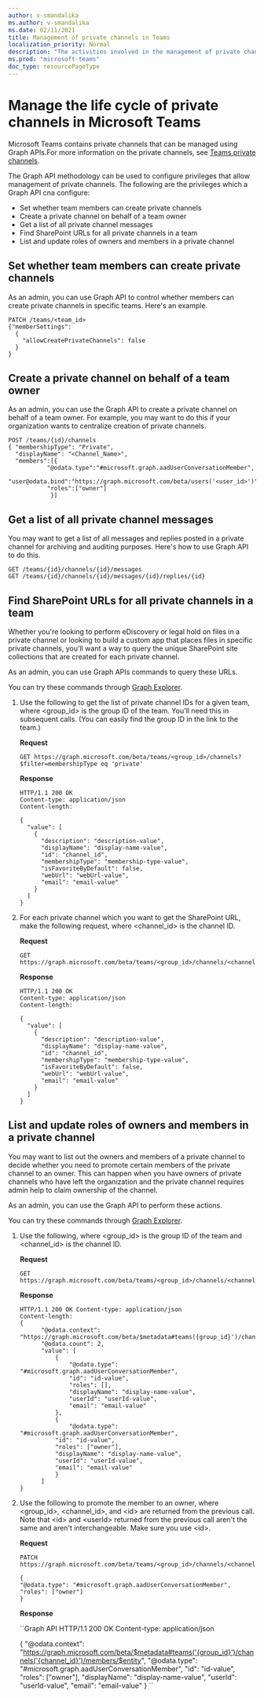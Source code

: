 ```yaml
---
author: v-smandalika
ms.author: v-smandalika
ms.date: 02/11/2021
title: Management of private channels in Teams
localization_priority: Normal
description: "The activities involved in the management of private channels in Teams and configuration of privileges for those activities"
ms.prod: "microsoft-teams"
doc_type: resourcePageType
---
```


# Manage the life cycle of private channels in Microsoft Teams

Microsoft Teams contains private channels that can be managed using Graph APIs.For more information on the private channels, see [Teams private channels](https://docs.microsoft.com/microsoftteams/private-channels).

The Graph API methodology can be used to configure privileges that allow management of private channels.
The following are the privileges which a Graph API cna configure:

- Set whether team members can create private channels
- Create a private channel on behalf of a team owner
- Get a list of all private channel messages
- Find SharePoint URLs for all private channels in a team
- List and update roles of owners and members in a private channel

## Set whether team members can create private channels

As an admin, you can use Graph API to control whether members can create private channels in specific teams. Here's an example.

```Graph API
PATCH /teams/<team_id>​
{"memberSettings": ​
  {​
    "allowCreatePrivateChannels": false​
  }​
}
```

## Create a private channel on behalf of a team owner

As an admin, you can use the Graph API to create a private channel on behalf of a team owner. For example, you may want to do this if your organization wants to centralize creation of private channels.

```Graph API
POST /teams/{id}/channels​
{ "membershipType": "Private",​
  "displayName": "<Channel_Name>",​
  "members":[{    ​
           "@odata.type":"#microsoft.graph.aadUserConversationMember",​
           "user@odata.bind":"https://graph.microsoft.com/beta/users('<user_id>')",​
           "roles":["owner"]​
            }]
```

## Get a list of all private channel messages

You may want to get a list of all messages and replies posted in a private channel for archiving and auditing purposes. Here's how to use Graph API to do this.

```Graph API
GET /teams/{id}/channels/{id}/messages​
GET /teams/{id}/channels/{id}/messages/{id}/replies/{id}
```

## Find SharePoint URLs for all private channels in a team

Whether you're looking to perform eDiscovery or legal hold on files in a private channel or looking to build a custom app that places files in specific private channels, you'll want a way to query the unique SharePoint site collections that are created for each private channel.

As an admin, you can use Graph APIs commands to query these URLs.

You can try these commands through [Graph Explorer](https://developer.microsoft.com/graph/graph-explorer).

1. Use the following to get the list of private channel IDs for a given team, where <group_id> is the group ID of the team. You'll need this in subsequent calls. (You can easily find the group ID in the link to the team.)

    **Request**

    ```Graph API
    GET https://graph.microsoft.com/beta/teams/<group_id>/channels?$filter=membershipType eq 'private'
    ```

    **Response**

    ```Graph API
    HTTP/1.1 200 OK
    Content-type: application/json
    Content-length:
    
    {
      "value": [
        {
          "description": "description-value",
          "displayName": "display-name-value",
          "id": "channel_id",
          "membershipType": "membership-type-value",
          "isFavoriteByDefault": false,
          "webUrl": "webUrl-value",
          "email": "email-value"
        }
      ]
    }
    ```

2. For each private channel which you want to get the SharePoint URL, make the following request, where &lt;channel_id&gt; is the channel ID.

    **Request**

    ```Graph API
    GET https://graph.microsoft.com/beta/teams/<group_id>/channels/<channel_id>/filesFolder
    ```

    **Response**

    ```Graph API
    HTTP/1.1 200 OK
    Content-type: application/json
    Content-length:
      
    {
      "value": [
        {
          "description": "description-value",
          "displayName": "display-name-value",
          "id": "channel_id",
          "membershipType": "membership-type-value",
          "isFavoriteByDefault": false,
          "webUrl": "webUrl-value",
          "email": "email-value"
        }
      ]
    }
    ```

## List and update roles of owners and members in a private channel

You may want to list out the owners and members of a private channel to decide whether you need to promote certain members of the private channel to an owner. This can happen when you have owners of private channels who have left the organization and the private channel requires admin help to claim ownership of the channel.

As an admin, you can use the Graph API to perform these actions.

You can try these commands through [Graph Explorer](https://developer.microsoft.com/graph/graph-explorer).

1. Use the following, where &lt;group_id&gt; is the group ID of the team and &lt;channel_id&gt; is the channel ID.

    **Request**

    ```Graph API
    GET https://graph.microsoft.com/beta/teams/<group_id>/channels/<channel_id>/members
    ```
    
    **Response**

    ```Graph API
    HTTP/1.1 200 OK Content-type: application/json
    Content-length: 
    {
          "@odata.context": "https://graph.microsoft.com/beta/$metadata#teams({group_id}')/channels('{channel_id}')/members",
          "@odata.count": 2,
          "value": [
              {
                  "@odata.type": "#microsoft.graph.aadUserConversationMember",
                  "id": "id-value",
                  "roles": [],
                  "displayName": "display-name-value",
                  "userId": "userId-value",
                  "email": "email-value"
              },
              {
                  "@odata.type": "#microsoft.graph.aadUserConversationMember",
              "id": "id-value",
              "roles": ["owner"],
              "displayName": "display-name-value",
              "userId": "userId-value",
              "email": "email-value"
              }
          ]
    }
    ```    
2. Use the following to promote the member to an owner, where &lt;group_id&gt;, &lt;channel_id&gt;, and &lt;id&gt; are returned from the previous call. Note that &lt;id&gt; and &lt;userId&gt; returned from the previous call aren't the same and aren't interchangeable. Make sure you use &lt;id&gt;.

    **Request**

    ```Graph API
    PATCH 
    https://graph.microsoft.com/beta/teams/<group_id>/channels/<channel_id>/members/<id>
      
    {
    "@odata.type": "#microsoft.graph.aadUserConversationMember",
    "roles": ["owner"]
    }
    ```

    **Response**

    ``Graph API
    HTTP/1.1 200 OK
    Content-type: application/json

    {
      "@odata.context": "https://graph.microsoft.com/beta/$metadata#teams('{group_id}')/channels('{channel_id}')/members/$entity",
      "@odata.type": "#microsoft.graph.aadUserConversationMember",
      "id": "id-value",
      "roles": ["owner"],
      "displayName": "display-name-value",
      "userId": "userId-value",
      "email": "email-value"
     }
    ``
